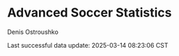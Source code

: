 # Advanced Soccer Statistics
Denis Ostroushko

<!-- gfm -->

Last successful data update: 2025-03-14 08:23:06 CST
